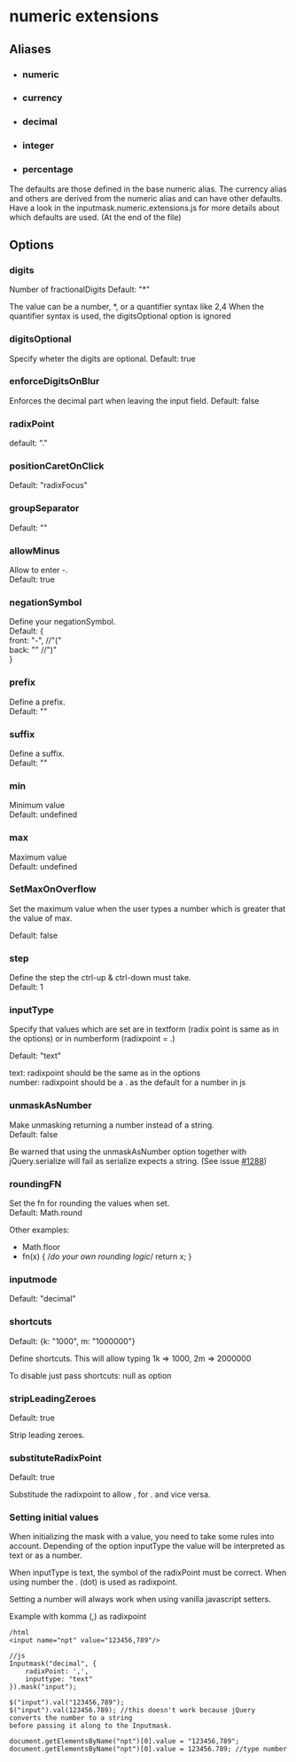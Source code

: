 # numeric extensions

## Aliases

- ### numeric

- ### currency

- ### decimal

- ### integer

- ### percentage

The defaults are those defined in the base numeric alias.
The currency alias and others are derived from the numeric alias and can have other defaults.
Have a look in the inputmask.numeric.extensions.js for more details about which defaults are used. (At the end of the file)

## Options

### digits

Number of fractionalDigits
Default: "\*"

The value can be a number, \*, or a quantifier syntax like 2,4
When the quantifier syntax is used, the digitsOptional option is ignored

### digitsOptional

Specify wheter the digits are optional.
Default: true

### enforceDigitsOnBlur

Enforces the decimal part when leaving the input field.
Default: false

### radixPoint

default: "."

### positionCaretOnClick

Default: "radixFocus"

### groupSeparator

Default: ""

### allowMinus

Allow to enter -.  
Default: true

### negationSymbol

Define your negationSymbol.  
Default: {  
 front: "-", //"("  
 back: "" //")"  
}

### prefix

Define a prefix.  
Default: ""

### suffix

Define a suffix.  
Default: ""

### min

Minimum value  
Default: undefined

### max

Maximum value  
Default: undefined

### SetMaxOnOverflow

Set the maximum value when the user types a number which is greater that the value of max.

Default: false

### step

Define the step the ctrl-up & ctrl-down must take.  
Default: 1

### inputType

Specify that values which are set are in textform (radix point is same as in the options) or in numberform (radixpoint = .)

Default: "text"

text: radixpoint should be the same as in the options  
number: radixpoint should be a . as the default for a number in js

### unmaskAsNumber

Make unmasking returning a number instead of a string.  
Default: false

Be warned that using the unmaskAsNumber option together with jQuery.serialize will fail as serialize expects a string. (See issue [#1288])

[#1288]: https://github.com/RobinHerbots/jquery.inputmask/issues/1288

### roundingFN

Set the fn for rounding the values when set.  
Default: Math.round

Other examples:

- Math.floor
- fn(x) { /_do your own rounding logic_/ return x; }

### inputmode

Default: "decimal"

### shortcuts

Default: {k: "1000", m: "1000000"}

Define shortcuts.
This will allow typing 1k => 1000, 2m => 2000000

To disable just pass shortcuts: null as option

### stripLeadingZeroes

Default: true

Strip leading zeroes.

### substituteRadixPoint

Default: true

Substitude the radixpoint to allow , for . and vice versa.

### Setting initial values

When initializing the mask with a value, you need to take some rules into account.
Depending of the option inputType the value will be interpreted as text or as a number.

When inputType is text, the symbol of the radixPoint must be correct. When using number the . (dot) is used as radixpoint.

Setting a number will always work when using vanilla javascript setters.

Example with komma (,) as radixpoint

```
/html
<input name="npt" value="123456,789"/>

//js
Inputmask("decimal", {
    radixPoint: ',',
    inputtype: "text"
}).mask("input");

$("input").val("123456,789");
$("input").val(123456.789); //this doesn't work because jQuery converts the number to a string
before passing it along to the Inputmask.

document.getElementsByName("npt")[0].value = "123456,789";
document.getElementsByName("npt")[0].value = 123456.789; //type number

```
